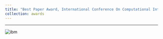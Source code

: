 ```yaml
---
title: "Best Paper Award, International Conference On Computational Intelligence & Data Science."
collection: awards
---
```

---

![ibm](https://parasnaren.github.io/images/ibm.jfif)

